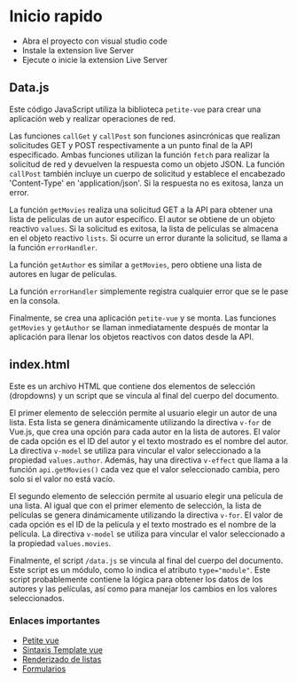 # Inicio rapido

- Abra el proyecto con visual studio code
- Instale la extension live Server
- Ejecute o inicie la extension Live Server

## Data.js

Este código JavaScript utiliza la biblioteca `petite-vue` para crear una aplicación web y realizar operaciones de red. 

Las funciones `callGet` y `callPost` son funciones asincrónicas que realizan solicitudes GET y POST respectivamente a un punto final de la API especificado. Ambas funciones utilizan la función `fetch` para realizar la solicitud de red y devuelven la respuesta como un objeto JSON. La función `callPost` también incluye un cuerpo de solicitud y establece el encabezado 'Content-Type' en 'application/json'. Si la respuesta no es exitosa, lanza un error.

La función `getMovies` realiza una solicitud GET a la API para obtener una lista de películas de un autor específico. El autor se obtiene de un objeto reactivo `values`. Si la solicitud es exitosa, la lista de películas se almacena en el objeto reactivo `lists`. Si ocurre un error durante la solicitud, se llama a la función `errorHandler`.

La función `getAuthor` es similar a `getMovies`, pero obtiene una lista de autores en lugar de películas. 

La función `errorHandler` simplemente registra cualquier error que se le pase en la consola.

Finalmente, se crea una aplicación `petite-vue` y se monta. Las funciones `getMovies` y `getAuthor` se llaman inmediatamente después de montar la aplicación para llenar los objetos reactivos con datos desde la API.


## index.html

Este es un archivo HTML que contiene dos elementos de selección (dropdowns) y un script que se vincula al final del cuerpo del documento.

El primer elemento de selección permite al usuario elegir un autor de una lista. Esta lista se genera dinámicamente utilizando la directiva `v-for` de Vue.js, que crea una opción para cada autor en la lista de autores. El valor de cada opción es el ID del autor y el texto mostrado es el nombre del autor. La directiva `v-model` se utiliza para vincular el valor seleccionado a la propiedad `values.author`. Además, hay una directiva `v-effect` que llama a la función `api.getMovies()` cada vez que el valor seleccionado cambia, pero solo si el valor no está vacío.

El segundo elemento de selección permite al usuario elegir una película de una lista. Al igual que con el primer elemento de selección, la lista de películas se genera dinámicamente utilizando la directiva `v-for`. El valor de cada opción es el ID de la película y el texto mostrado es el nombre de la película. La directiva `v-model` se utiliza para vincular el valor seleccionado a la propiedad `values.movies`.

Finalmente, el script `/data.js` se vincula al final del cuerpo del documento. Este script es un módulo, como lo indica el atributo `type="module"`. Este script probablemente contiene la lógica para obtener los datos de los autores y las películas, así como para manejar los cambios en los valores seleccionados.

### Enlaces importantes
- [Petite vue](https://github.com/vuejs/petite-vue)
- [Sintaxis Template vue](https://es.vuejs.org/v2/guide/syntax)
- [Renderizado de listas](https://es.vuejs.org/v2/guide/list)
- [Formularios](https://es.vuejs.org/v2/guide/forms)